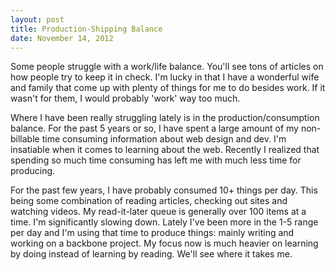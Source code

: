 ```yaml
---
layout: post
title: Production-Shipping Balance
date: November 14, 2012
---
```


Some people struggle with a work/life balance. You'll see tons of articles on how people try to keep it in check. I'm lucky in that I have a wonderful wife and family that come up with plenty of things for me to do besides work. If it wasn't for them, I would probably 'work' way too much. 

Where I have been really struggling lately is in the production/consumption balance. For the past 5 years or so, I have spent a large amount of my non-billable time consuming information about  web design and dev. I'm insatiable when it comes to learning about the web. Recently I realized that spending so much time consuming has left me with much less time for producing.

For the past few years, I have probably consumed 10+ things per day. This being some combination of reading articles, checking out sites and watching videos. My read-it-later queue is generally over 100 items at a time. I'm significantly slowing down. Lately I've been more in the 1-5 range per day and I'm using that time to produce things: mainly writing and working on a backbone project. My focus now is much heavier on learning by doing instead of learning by reading. We'll see where it takes me.
